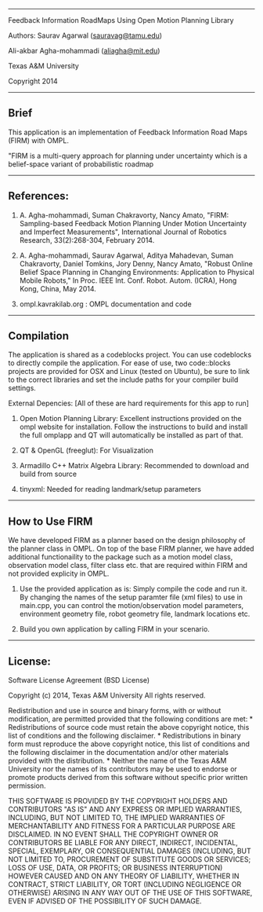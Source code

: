 ----------------------------------------
Feedback Information RoadMaps Using Open Motion Planning Library

Authors:
Saurav Agarwal (sauravag@tamu.edu)

Ali-akbar Agha-mohammadi (aliagha@mit.edu)

Texas A&M University

Copyright 2014


----------------------------------------
Brief
----------------------------------------
This application is an implementation of Feedback Information Road Maps (FIRM) with OMPL.

"FIRM is a multi-query approach for planning under uncertainty which is a belief-space variant of probabilistic roadmap 

----------------------------------------
References:
----------------------------------------
1. A. Agha-mohammadi, Suman Chakravorty, Nancy Amato, "FIRM: Sampling-based Feedback Motion Planning Under Motion Uncertainty and Imperfect Measurements", International Journal of Robotics Research, 33(2):268-304, February 2014.

2. A. Agha-mohammadi, Saurav Agarwal, Aditya Mahadevan, Suman Chakravorty, Daniel Tomkins, Jory Denny, Nancy Amato, "Robust Online Belief Space Planning in Changing Environments: Application to Physical Mobile Robots," In Proc. IEEE Int. Conf. Robot. Autom. (ICRA), Hong Kong, China, May 2014.

3. ompl.kavrakilab.org : OMPL documentation and code

----------------------------------------
Compilation
----------------------------------------
The application is shared as a codeblocks project. You can use codeblocks to
directly compile the application. For ease of use, two code::blocks projects are provided for OSX and Linux (tested on Ubuntu), 
be sure to link to the correct libraries and set the include paths for your compiler build settings.

External Depencies: [All of these are hard requirements for this app to run]

1. Open Motion Planning Library: Excellent instructions provided on the ompl website for installation. Follow the instructions to build
and install the full omplapp and QT will automatically be installed as part of that. 
 
2. QT & OpenGL (freeglut): For Visualization

3. Armadillo C++ Matrix Algebra Library: Recommended to download and build from source

4. tinyxml: Needed for reading landmark/setup parameters

---------------------------------------
How to Use FIRM
---------------------------------------
We have developed FIRM as a planner based on the design philosophy of the planner class in OMPL. On top of the base FIRM planner,
we have added additional functionaility to the package such as a motion model class, observation model class, filter class etc. 
that are required within FIRM and not provided explicity in OMPL.

1. Use the provided application as is: Simply compile the code and run it. By changing the names of the setup paramter file (xml files)
to use in main.cpp, you can control the motion/observation model parameters, environment geometry file, robot geometry file, landmark
locations etc. 

2. Build you own application by calling FIRM in your scenario.

---------------------------------------
License:
----------------------------------------
Software License Agreement (BSD License)

Copyright (c) 2014, Texas A&M University
All rights reserved.

Redistribution and use in source and binary forms, with or without
modification, are permitted provided that the following conditions
are met:
	* Redistributions of source code must retain the above copyright
      notice, this list of conditions and the following disclaimer.
	* Redistributions in binary form must reproduce the above
      copyright notice, this list of conditions and the following
      disclaimer in the documentation and/or other materials provided
      with the distribution.
	* Neither the name of the Texas A&M University nor the names of its
      contributors may be used to endorse or promote products derived
      from this software without specific prior written permission.

THIS SOFTWARE IS PROVIDED BY THE COPYRIGHT HOLDERS AND CONTRIBUTORS
"AS IS" AND ANY EXPRESS OR IMPLIED WARRANTIES, INCLUDING, BUT NOT
LIMITED TO, THE IMPLIED WARRANTIES OF MERCHANTABILITY AND FITNESS
FOR A PARTICULAR PURPOSE ARE DISCLAIMED. IN NO EVENT SHALL THE
COPYRIGHT OWNER OR CONTRIBUTORS BE LIABLE FOR ANY DIRECT, INDIRECT,
INCIDENTAL, SPECIAL, EXEMPLARY, OR CONSEQUENTIAL DAMAGES (INCLUDING,
BUT NOT LIMITED TO, PROCUREMENT OF SUBSTITUTE GOODS OR SERVICES;
LOSS OF USE, DATA, OR PROFITS; OR BUSINESS INTERRUPTION) HOWEVER
CAUSED AND ON ANY THEORY OF LIABILITY, WHETHER IN CONTRACT, STRICT
LIABILITY, OR TORT (INCLUDING NEGLIGENCE OR OTHERWISE) ARISING IN
ANY WAY OUT OF THE USE OF THIS SOFTWARE, EVEN IF ADVISED OF THE
POSSIBILITY OF SUCH DAMAGE.
